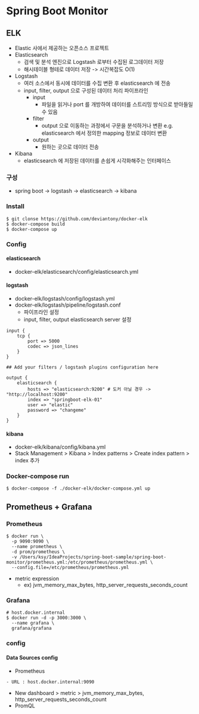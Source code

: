 # Spring Boot Monitor

## ELK
- Elastic 사에서 제공하는 오픈소스 프로젝트
- Elasticsearch
    - 검색 및 분석 엔진으로 Logstash 로부터 수집된 로그데이터 저장
    - 해시테이블 형테로 데이터 저장 -> 시간복잡도 O(1)
- Logstash
    - 여러 소스에서 동시에 데이터를 수집 변환 후 elasticsearch 에 전송
    - input, filter, output 으로 구성된 데이터 처리 파이프라인
        - input
            - 파일을 읽거나 port 를 개방하여 데이터를 스트리밍 방식으로 받아들일 수 있음
        - filter
            - output 으로 이동하는 과정에서 구문을 분석하거나 변환 e.g. elasticsearch 에서 정의한 mapping 정보로 데이터 변환
        - output
            - 원하는 곳으로 데이터 전송
- Kibana
    - elasticsearch 에 저장된 데이터를 손쉽게 시각화해주는 인터페이스
    
### 구성
- spring boot -> logstash -> elasticsearch -> kibana

### Install
```shell
$ git clonse https://github.com/deviantony/docker-elk
$ docker-compose build
$ docker-compose up
```

### Config
#### elasticsearch
- docker-elk/elasticsearch/config/elasticsearch.yml

#### logstash
- docker-elk/logstash/config/logstash.yml
- docker-elk/logstash/pipeline/logstash.conf
    - 파이프라인 설정
    - input, filter, output elasticsearch server 설정
    
```shell
input {
	tcp {
		port => 5000
		codec => json_lines
	}
}

## Add your filters / logstash plugins configuration here

output {
	elasticsearch {
		hosts => "elasticsearch:9200" # 도커 아닐 경우 -> "http://localhost:9200"
		index => "springboot-elk-01"
		user => "elastic"
		password => "changeme"
	}
}
```

#### kibana
- docker-elk/kibana/config/kibana.yml
- Stack Management > Kibana > Index patterns > Create index pattern > index 추가


### Docker-compose run
```shell
$ docker-compose -f ./docker-elk/docker-compose.yml up
```

## Prometheus + Grafana
### Prometheus 
```shell
$ docker run \ 
  -p 9090:9090 \
  --name prometheus \
  -d prom/prometheus \
  -v /Users/ksy/IdeaProjects/spring-boot-sample/spring-boot-monitor/prometheus.yml:/etc/prometheus/prometheus.yml \
  --config.file=/etc/prometheus/prometheus.yml
```
- metric expression
    - ex) jvm_memory_max_bytes, http_server_requests_seconds_count

### Grafana
```shell
# host.docker.internal
$ docker run -d -p 3000:3000 \
  --name grafana \
  grafana/grafana
```
### config

#### Data Sources config 
- Prometheus
```shell
- URL : host.docker.internal:9090
```

- New dashboard > metric > jvm_memory_max_bytes, http_server_requests_seconds_count
- PromQL